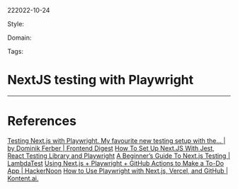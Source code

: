 222022-10-24

Style: 

Domain:

Tags:

# NextJS testing with Playwright





___
# References
[Testing Next.js with Playwright. My favourite new testing setup with the… | by Dominik Ferber | Frontend Digest](https://frontend-digest.com/using-playwright-to-test-next-js-applications-80a767540091)
[How To Set Up Next.JS With Jest, React Testing Library and Playwright](https://blog.jarrodwatts.com/how-to-set-up-nextjs-with-jest-react-testing-library-and-playwright)
[A Beginner’s Guide To Next.js Testing | LambdaTest](https://www.lambdatest.com/blog/nextjs-testing/)
[Using Next.js + Playwright + GitHub Actions to Make a To-Do App | HackerNoon](https://hackernoon.com/using-nextjs-playwright-github-actions-to-make-a-to-do-app)
[How to Use Playwright with Next.js, Vercel, and GitHub | Kontent.ai.](https://kontent.ai/blog/next-js-playwright-tests-github-action/)
